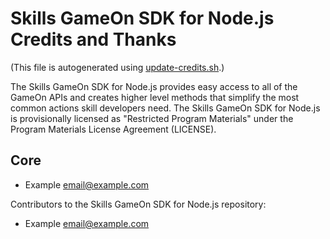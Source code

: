 
# Skills GameOn SDK for Node.js Credits and Thanks

(This file is autogenerated using [update-credits.sh](tools/update-credits.sh).)

The Skills GameOn SDK for Node.js provides easy access to all of the GameOn  APIs and creates higher level methods that simplify the most common actions skill developers need. The Skills GameOn SDK for Node.js is provisionally licensed as "Restricted Program Materials" under the Program Materials License Agreement (LICENSE).

## Core

* Example <email@example.com>

Contributors to the Skills GameOn SDK for Node.js repository:

* Example <email@example.com>
